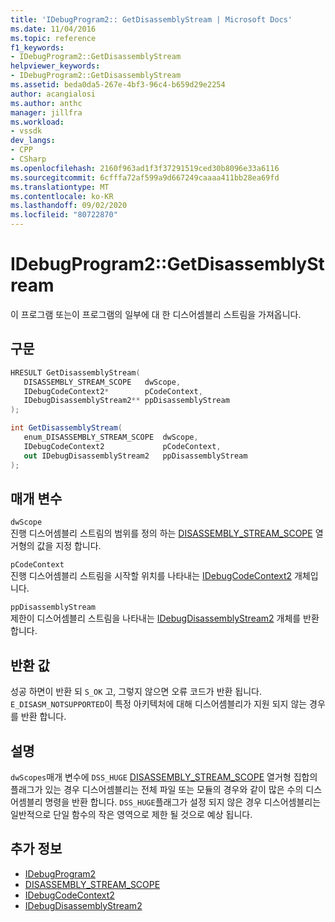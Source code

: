 ```yaml
---
title: 'IDebugProgram2:: GetDisassemblyStream | Microsoft Docs'
ms.date: 11/04/2016
ms.topic: reference
f1_keywords:
- IDebugProgram2::GetDisassemblyStream
helpviewer_keywords:
- IDebugProgram2::GetDisassemblyStream
ms.assetid: beda0da5-267e-4bf3-96c4-b659d29e2254
author: acangialosi
ms.author: anthc
manager: jillfra
ms.workload:
- vssdk
dev_langs:
- CPP
- CSharp
ms.openlocfilehash: 2160f963ad1f3f37291519ced30b8096e33a6116
ms.sourcegitcommit: 6cfffa72af599a9d667249caaaa411bb28ea69fd
ms.translationtype: MT
ms.contentlocale: ko-KR
ms.lasthandoff: 09/02/2020
ms.locfileid: "80722870"
---
```

# <a name="idebugprogram2getdisassemblystream"></a>IDebugProgram2::GetDisassemblyStream
이 프로그램 또는이 프로그램의 일부에 대 한 디스어셈블리 스트림을 가져옵니다.

## <a name="syntax"></a>구문

```cpp
HRESULT GetDisassemblyStream( 
   DISASSEMBLY_STREAM_SCOPE   dwScope,
   IDebugCodeContext2*        pCodeContext,
   IDebugDisassemblyStream2** ppDisassemblyStream
);
```

```csharp
int GetDisassemblyStream( 
   enum_DISASSEMBLY_STREAM_SCOPE  dwScope,
   IDebugCodeContext2             pCodeContext,
   out IDebugDisassemblyStream2   ppDisassemblyStream
);
```

## <a name="parameters"></a>매개 변수
`dwScope`\
진행 디스어셈블리 스트림의 범위를 정의 하는 [DISASSEMBLY_STREAM_SCOPE](../../../extensibility/debugger/reference/disassembly-stream-scope.md) 열거형의 값을 지정 합니다.

`pCodeContext`\
진행 디스어셈블리 스트림을 시작할 위치를 나타내는 [IDebugCodeContext2](../../../extensibility/debugger/reference/idebugcodecontext2.md) 개체입니다.

`ppDisassemblyStream`\
제한이 디스어셈블리 스트림을 나타내는 [IDebugDisassemblyStream2](../../../extensibility/debugger/reference/idebugdisassemblystream2.md) 개체를 반환 합니다.

## <a name="return-value"></a>반환 값
 성공 하면이 반환 되 `S_OK` 고, 그렇지 않으면 오류 코드가 반환 됩니다. `E_DISASM_NOTSUPPORTED`이 특정 아키텍처에 대해 디스어셈블리가 지원 되지 않는 경우를 반환 합니다.

## <a name="remarks"></a>설명
 `dwScopes`매개 변수에 `DSS_HUGE` [DISASSEMBLY_STREAM_SCOPE](../../../extensibility/debugger/reference/disassembly-stream-scope.md) 열거형 집합의 플래그가 있는 경우 디스어셈블리는 전체 파일 또는 모듈의 경우와 같이 많은 수의 디스어셈블리 명령을 반환 합니다. `DSS_HUGE`플래그가 설정 되지 않은 경우 디스어셈블리는 일반적으로 단일 함수의 작은 영역으로 제한 될 것으로 예상 됩니다.

## <a name="see-also"></a>추가 정보
- [IDebugProgram2](../../../extensibility/debugger/reference/idebugprogram2.md)
- [DISASSEMBLY_STREAM_SCOPE](../../../extensibility/debugger/reference/disassembly-stream-scope.md)
- [IDebugCodeContext2](../../../extensibility/debugger/reference/idebugcodecontext2.md)
- [IDebugDisassemblyStream2](../../../extensibility/debugger/reference/idebugdisassemblystream2.md)
